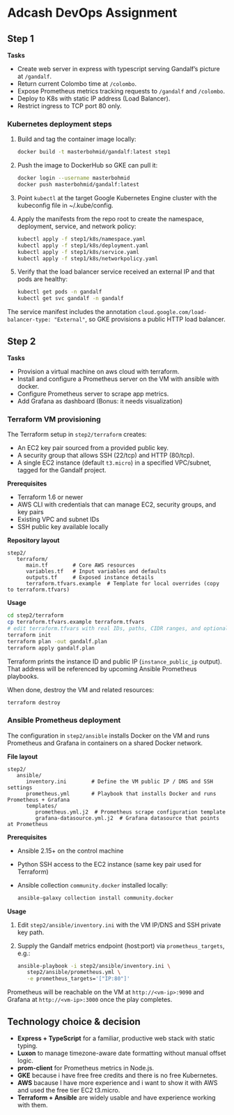 # Adcash DevOps Assignment

## Step 1

**Tasks**

- Create web server in express with typescript serving Gandalf’s picture at `/gandalf`.
- Return current Colombo time at `/colombo`.
- Expose Prometheus metrics tracking requests to `/gandalf` and `/colombo`.
- Deploy to K8s with static IP address (Load Balancer).
- Restrict ingress to TCP port 80 only.

### Kubernetes deployment steps

1. Build and tag the container image locally:

   ```bash
   docker build -t masterbohmid/gandalf:latest step1
   ```

2. Push the image to DockerHub so GKE can pull it:

   ```bash
   docker login --username masterbohmid
   docker push masterbohmid/gandalf:latest
   ```

3. Point `kubectl` at the target Google Kubernetes Engine cluster with the kubeconfig file in ~/.kube/config.

4. Apply the manifests from the repo root to create the namespace, deployment, service, and network policy:

   ```bash
   kubectl apply -f step1/k8s/namespace.yaml
   kubectl apply -f step1/k8s/deployment.yaml
   kubectl apply -f step1/k8s/service.yaml
   kubectl apply -f step1/k8s/networkpolicy.yaml
   ```

5. Verify that the load balancer service received an external IP and that pods are healthy:

   ```bash
   kubectl get pods -n gandalf
   kubectl get svc gandalf -n gandalf
   ```

The service manifest includes the annotation `cloud.google.com/load-balancer-type: "External"`, so GKE provisions a public HTTP load balancer.

## Step 2

**Tasks**

- Provision a virtual machine on aws cloud with terraform.
- Install and configure a Prometheus server on the VM with ansible with docker.
- Configure Prometheus server to scrape app metrics.
- Add Grafana as dashboard (Bonus: it needs visualization)

### Terraform VM provisioning

The Terraform setup in `step2/terraform` creates:

- An EC2 key pair sourced from a provided public key.
- A security group that allows SSH (22/tcp) and HTTP (80/tcp).
- A single EC2 instance (default `t3.micro`) in a specified VPC/subnet, tagged for the Gandalf project.

**Prerequisites**

- Terraform 1.6 or newer
- AWS CLI with credentials that can manage EC2, security groups, and key pairs
- Existing VPC and subnet IDs
- SSH public key available locally

**Repository layout**

```
step2/
   terraform/
      main.tf        # Core AWS resources
      variables.tf   # Input variables and defaults
      outputs.tf     # Exposed instance details
      terraform.tfvars.example  # Template for local overrides (copy to terraform.tfvars)
```

**Usage**

```bash
cd step2/terraform
cp terraform.tfvars.example terraform.tfvars
# edit terraform.tfvars with real IDs, paths, CIDR ranges, and optional extra tags
terraform init
terraform plan -out gandalf.plan
terraform apply gandalf.plan
```

Terraform prints the instance ID and public IP (`instance_public_ip` output). That address will be referenced by upcoming Ansible Prometheus playbooks.

When done, destroy the VM and related resources:

```bash
terraform destroy
```

### Ansible Prometheus deployment

The configuration in `step2/ansible` installs Docker on the VM and runs Prometheus and Grafana in containers on a shared Docker network.

**File layout**

```
step2/
   ansible/
      inventory.ini        # Define the VM public IP / DNS and SSH settings
      prometheus.yml       # Playbook that installs Docker and runs Prometheus + Grafana
      templates/
         prometheus.yml.j2  # Prometheus scrape configuration template
         grafana-datasource.yml.j2  # Grafana datasource that points at Prometheus
```

**Prerequisites**

- Ansible 2.15+ on the control machine
- Python SSH access to the EC2 instance (same key pair used for Terraform)
- Ansible collection `community.docker` installed locally:

  ```bash
  ansible-galaxy collection install community.docker
  ```

**Usage**

1. Edit `step2/ansible/inventory.ini` with the VM IP/DNS and SSH private key path.
2. Supply the Gandalf metrics endpoint (host:port) via `prometheus_targets`, e.g.:

   ```bash
   ansible-playbook -i step2/ansible/inventory.ini \
      step2/ansible/prometheus.yml \
      -e prometheus_targets='["IP:80"]'
   ```

Prometheus will be reachable on the VM at `http://<vm-ip>:9090` and Grafana at `http://<vm-ip>:3000` once the play completes.

## Technology choice & decision

- **Express + TypeScript** for a familiar, productive web stack with static typing.
- **Luxon** to manage timezone-aware date formatting without manual offset logic.
- **prom-client** for Prometheus metrics in Node.js.
- **GKE** because i have free free credits and there is no free Kubernetes.
- **AWS** bacause I have more experience and i want to show it with AWS and used the free tier EC2 t3.micro.
- **Terraform + Ansible** are widely usable and have experience working with them.
